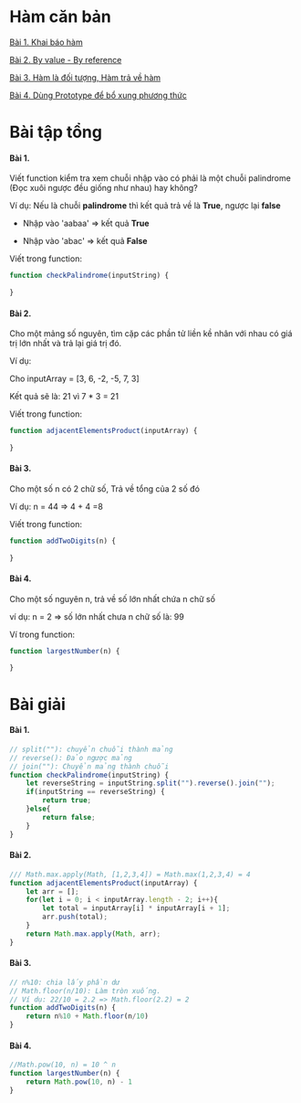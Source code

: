 # Hàm căn bản

[Bài 1. Khai báo hàm](https://github.com/TechMaster/JavaScriptByExamples/tree/master/ham_can_ban/khai_bao_ham.md)

[Bài 2. By value - By reference](https://github.com/TechMaster/JavaScriptByExamples/tree/master/ham_can_ban/byValue_byReference.md)

[Bài 3. Hàm là đối tượng, Hàm trả về hàm](https://github.com/TechMaster/JavaScriptByExamples/tree/master/ham_can_ban/ham_la_doi_tuong_tra_ve_ham.md)

[Bài 4. Dùng Prototype để bổ xung phương thức](https://github.com/TechMaster/JavaScriptByExamples/tree/master/ham_can_ban/prototype.md)

# Bài tập tổng

#### Bài 1. 

Viết function kiểm tra xem chuỗi nhập vào có phải là một chuỗi palindrome (Đọc xuôi ngược đều giống như nhau) hay không?

Ví dụ: Nếu là chuỗi **palindrome** thì kết quả trả về là **True**, ngược lại **false**

- Nhập vào 'aabaa' => kết quả **True**

- Nhập vào 'abac' => kết quả **False**

Viết trong function:

```javascript
function checkPalindrome(inputString) {
    
}
```

#### Bài 2. 

Cho một mảng số nguyên, tìm cặp các phần tử liền kề nhân với nhau có giá trị lớn nhất và trả lại giá trị đó.

Ví dụ:

Cho inputArray = [3, 6, -2, -5, 7, 3]

Kết quả sẽ là: 21 vì 7 * 3 = 21

Viết trong function:

```javascript
function adjacentElementsProduct(inputArray) {
    
}
```

#### Bài 3. 

Cho một số n có 2 chữ số, Trả về tổng của 2 số đó

Ví dụ: n = 44 => 4 + 4 =8

Viết trong function:

```javascript
function addTwoDigits(n) {
    
} 

```

#### Bài 4.

Cho một số nguyên n, trả về số lớn nhất chứa n chữ số

ví dụ: n = 2 => số lớn nhất chưa n chữ số là: 99

Ví trong function:

```javascript
function largestNumber(n) {

}
```


# Bài giải

#### Bài 1. 

```javascript
// split(""): chuyển chuỗi thành mảng
// reverse(): Đảo ngược mảng
// join(""): Chuyển mảng thành chuỗi
function checkPalindrome(inputString) {
    let reverseString = inputString.split("").reverse().join("");
    if(inputString == reverseString) {
        return true;
    }else{
        return false;
    }
}

```

#### Bài 2.

```javascript
/// Math.max.apply(Math, [1,2,3,4]) = Math.max(1,2,3,4) = 4
function adjacentElementsProduct(inputArray) {
    let arr = [];
    for(let i = 0; i < inputArray.length - 2; i++){
        let total = inputArray[i] * inputArray[i + 1];
        arr.push(total);
    }
    return Math.max.apply(Math, arr);
}
```

#### Bài 3.

```javascript
// n%10: chia lấy phần dư
// Math.floor(n/10): Làm tròn xuống. 
// Ví dụ: 22/10 = 2.2 => Math.floor(2.2) = 2
function addTwoDigits(n) {
    return n%10 + Math.floor(n/10)
}
```

#### Bài 4. 

```javascript
//Math.pow(10, n) = 10 ^ n
function largestNumber(n) {
    return Math.pow(10, n) - 1
}

```